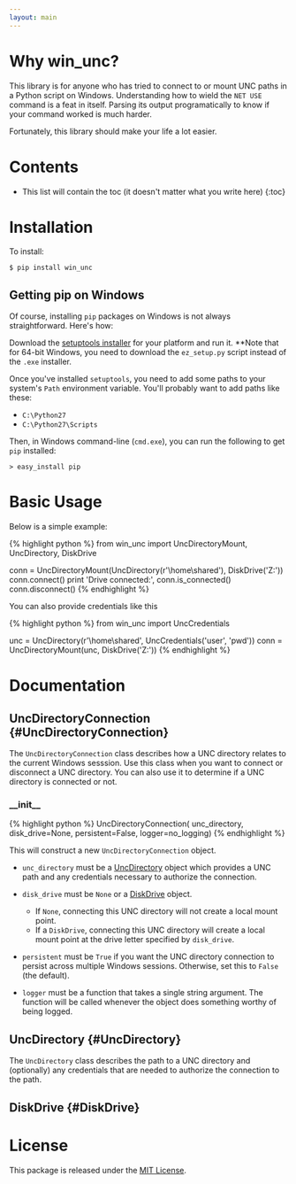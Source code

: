 ```yaml
---
layout: main
---
```


Why win_unc?
============

This library is for anyone who has tried to connect to or mount UNC paths in a Python
script on Windows. Understanding how to wield the `NET USE` command is a feat
in itself. Parsing its output programatically to know if your command worked is much
harder.

Fortunately, this library should make your life a lot easier.


Contents
========

* This list will contain the toc (it doesn't matter what you write here)
{:toc}


Installation
============

To install:

    $ pip install win_unc


Getting pip on Windows
----------------------

Of course, installing `pip` packages on Windows is not always straightforward.
Here's how:

Download the [setuptools installer](http://pypi.python.org/pypi/setuptools) for your platform and
run it. **Note that for 64-bit Windows, you need to download the `ez_setup.py` script instead of
the `.exe` installer.

Once you've installed `setuptools`, you need to add some paths to your system's `Path`
environment variable. You'll probably want to add paths like these:

*	`C:\Python27`
*	`C:\Python27\Scripts`

Then, in Windows command-line (`cmd.exe`), you can run the following to get `pip`
installed:

    > easy_install pip


Basic Usage
===========

Below is a simple example:

{% highlight python %}
from win_unc import UncDirectoryMount, UncDirectory, DiskDrive

conn = UncDirectoryMount(UncDirectory(r'\\home\shared'), DiskDrive('Z:'))
conn.connect()
print 'Drive connected:', conn.is_connected()
conn.disconnect()
{% endhighlight %}

You can also provide credentials like this

{% highlight python %}
from win_unc import UncCredentials

unc = UncDirectory(r'\\home\shared', UncCredentials('user', 'pwd'))
conn = UncDirectoryMount(unc, DiskDrive('Z:'))
{% endhighlight %}


Documentation
=============

UncDirectoryConnection {#UncDirectoryConnection}
----------------------

The `UncDirectoryConnection` class describes how a UNC directory relates to the current
Windows sesssion. Use this class when you want to connect or disconnect a UNC directory. You can
also use it to determine if a UNC directory is connected or not.


### \_\_init\_\_

{% highlight python %}
UncDirectoryConnection(
    unc_directory,
    disk_drive=None,
    persistent=False,
    logger=no_logging)
{% endhighlight %}

This will construct a new `UncDirectoryConnection` object.

*	`unc_directory` must be a [UncDirectory](#UncDirectory) object which provides a UNC path and
	any credentials necessary to authorize the connection.

*	`disk_drive` must be `None` or a [DiskDrive](#DiskDrive) object.
	*	If `None`, connecting this UNC directory will not create a local mount point.
	*	If a `DiskDrive`, connecting this UNC directory will create a local mount point at the
		drive letter specified by `disk_drive`.

*	`persistent` must be `True` if you want the UNC directory connection to persist across
	multiple Windows sessions. Otherwise, set this to `False` (the default).

*	`logger` must be a function that takes a single string argument. The function will be called
	whenever the object does something worthy of being logged.


UncDirectory {#UncDirectory}
------------

The `UncDirectory` class describes the path to a UNC directory and (optionally) any credentials
that are needed to authorize the connection to the path.


DiskDrive {#DiskDrive}
---------


License
=======
This package is released under the [MIT License](http://www.opensource.org/licenses/mit-license.php).
